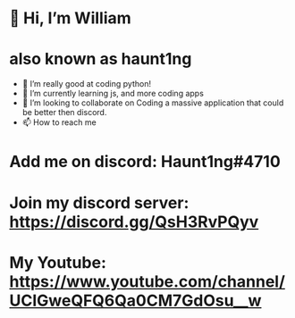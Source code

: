 # 👋 Hi, I’m William
# also known as haunt1ng
- 👀 I’m really good at coding python!
- 🌱 I’m currently learning js, and more coding apps
- 💞️ I’m looking to collaborate on Coding a massive application that could be better then discord.
- 📫 How to reach me 

# Add me on discord: Haunt1ng#4710
# Join my discord server: https://discord.gg/QsH3RvPQyv
# My Youtube: https://www.youtube.com/channel/UCIGweQFQ6Qa0CM7GdOsu__w
